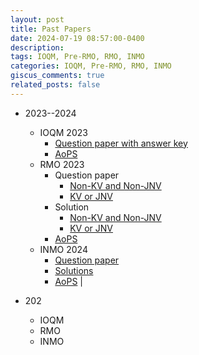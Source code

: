 ```yaml
---
layout: post
title: Past Papers
date: 2024-07-19 08:57:00-0400
description: 
tags: IOQM, Pre-RMO, RMO, INMO
categories: IOQM, Pre-RMO, RMO, INMO
giscus_comments: true
related_posts: false
---
```


- 2023--2024
    - IOQM 2023
        - [Question paper with answer key](https://www.mtai.org.in/wp-content/uploads/2023/09/IOQM_Sep_2023_Question-paper-with-answer-key.pdf)
        - [AoPS](https://artofproblemsolving.com/community/c3531959_202324_ioqm_india)
    - RMO 2023
        - Question paper
            - [Non-KV and Non-JNV](https://olympiads.hbcse.tifr.res.in/wp-content/uploads/2023/10/rmo-combined.pdf)
            - [KV or JNV](https://olympiads.hbcse.tifr.res.in/wp-content/uploads/2023/10/KVJNV_Bilingual.pdf)
        - Solution
            - [Non-KV and Non-JNV](https://olympiads.hbcse.tifr.res.in/wp-content/uploads/2023/11/NonKV-or-Non-JNV.pdf)
            - [KV or JNV](https://olympiads.hbcse.tifr.res.in/wp-content/uploads/2023/11/KV-n-JNV.pdf)
        - [AoPS](https://artofproblemsolving.com/community/c3604832_2023_india_regional_mathematical_olympiad)
    - INMO 2024
        - [Question paper](https://olympiads.hbcse.tifr.res.in/wp-content/uploads/2024/03/INMO2024-Q.-Paper.pdf)
        - [Solutions](https://olympiads.hbcse.tifr.res.in/wp-content/uploads/2024/02/INMO_2024_final_solutions.pdf)
        - [AoPS](https://artofproblemsolving.com/community/c3733470_2024_india_national_olympiad)   |

- 202
    - IOQM
    - RMO
    - INMO